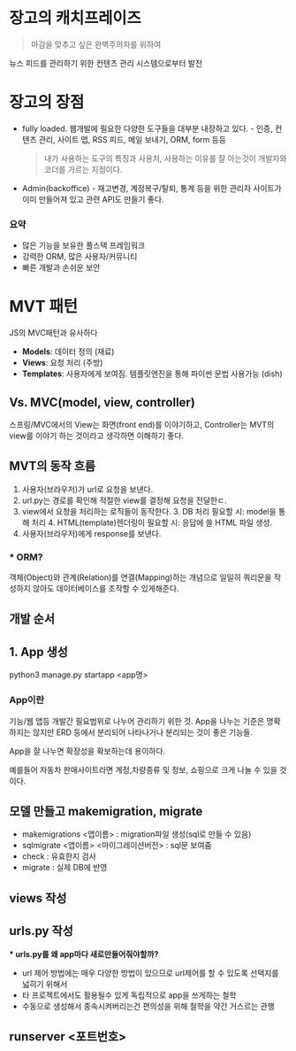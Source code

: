 # 장고의 캐치프레이즈
> 마감을 맞추고 싶은 완벽주의자를 위하여

뉴스 피드를 관리하기 위한 컨텐츠 관리 시스템으로부터 발전

# 장고의 장점
* fully loaded. 웹개발에 필요한 다양한 도구들을 대부분 내장하고 있다. - 인증, 컨텐츠 관리, 사이트 맵, RSS 피드, 메일 보내기, ORM, form 등등
    >내가 사용하는 도구의 특징과 사용처, 사용하는 이유를 잘 아는것이 개발자와 코더를 가르는 지점이다.
* Admin(backoffice) - 재고변경, 계정복구/탈퇴, 통계 등을 위한 관리자 사이트가 이미 만들어져 있고 관련 API도 만들기 좋다.

### 요약
* 많은 기능을 보유한 풀스택 프레임워크
* 강력한 ORM, 많은 사용자/커뮤니티
* 빠른 개발과 손쉬운 보안

# MVT 패턴
JS의 MVC패턴과 유사하다

- **Models**: 데이터 정의 (재료)
- **Views**: 요청 처리 (주방)
- **Templates**: 사용자에게 보여짐. 템플릿엔진을 통해 파이썬 문법 사용가능 (dish)

## Vs. MVC(model, view, controller)
스프링/MVC에서의 View는 화면(front end)를 이야기하고, Controller는 MVT의 view를 이야기 하는 것이라고 생각하면 이해하기 좋다.

## MVT의 동작 흐름
1. 사용자(브라우저)가 url로 요청을 보낸다. 
2. url.py는 경로를 확인해 적절한 view를 결정해 요청을 전달한ㄷ.
2. view에서 요청을 처리하는 로직들이 동작한다.
    3. DB 처리 필요할 시: model을 통해 처리
    4. HTML(template)렌더링이 필요할 시: 응답에 쓸 HTML 파일 생성.
4. 사용자(브라우저)에게 response를 보낸다.


### * ORM?
객체(Object)와 관계(Relation)를 연결(Mapping)하는 개념으로 일일히 쿼리문을 작성하지 않아도 데이터베이스를 조작할 수 있게해준다.
## 개발 순서

## 1. App 생성
python3 manage.py startapp <app명>
### App이란
기능/웹 앱등 개발간 필요범위로 나누어 관리하기 위한 것. App을 나누는 기준은 명확하지는 않지만 ERD 등에서 분리되어 나타나거나 분리되는 것이 좋은 기능들.

App을 잘 나누면 확장성을 확보하는데 용이하다.

예를들어 자동차 판매사이트라면 계정,차량종류 및 정보, 쇼핑으로 크게 나눌 수 있을 것이다.
## 모델 만들고 makemigration, migrate
- makemigrations <앱이름> : migration파일 생성(sql로 만들 수 있음)
- sqlmigrate <앱이름> <마이그레이션버전> : sql문 보여줌
- check : 유효한지 검사
- migrate : 실제 DB에 반영

## views 작성

## urls.py 작성
**\* urls.py를 왜 app마다 새로만들어줘야할까?**
- url 제어 방법에는 매우 다양한 방법이 있으므로 url제어를 할 수 있도록 선택지를 넓히기 위해서
- 타 프로젝트에서도 활용될수 있게 독립적으로 app을 쓰게하는 철학
- 수동으로 생성해서 종속시켜버리는건 편의성을 위해 철학을 약간 거스르는 관행
## runserver <포트번호>